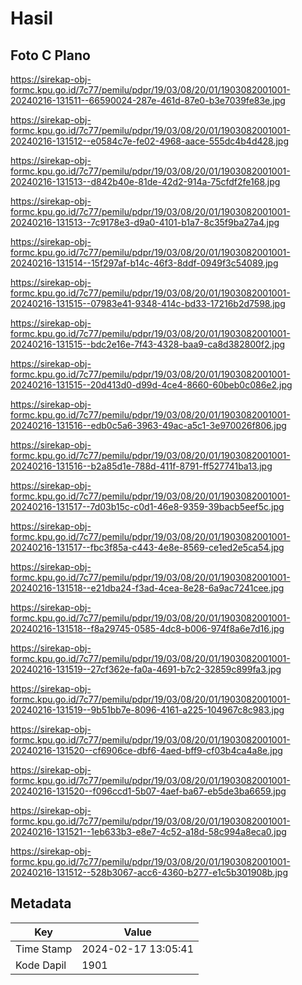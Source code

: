# Hasil

## Foto C Plano

https://sirekap-obj-formc.kpu.go.id/7c77/pemilu/pdpr/19/03/08/20/01/1903082001001-20240216-131511--66590024-287e-461d-87e0-b3e7039fe83e.jpg

https://sirekap-obj-formc.kpu.go.id/7c77/pemilu/pdpr/19/03/08/20/01/1903082001001-20240216-131512--e0584c7e-fe02-4968-aace-555dc4b4d428.jpg

https://sirekap-obj-formc.kpu.go.id/7c77/pemilu/pdpr/19/03/08/20/01/1903082001001-20240216-131513--d842b40e-81de-42d2-914a-75cfdf2fe168.jpg

https://sirekap-obj-formc.kpu.go.id/7c77/pemilu/pdpr/19/03/08/20/01/1903082001001-20240216-131513--7c9178e3-d9a0-4101-b1a7-8c35f9ba27a4.jpg

https://sirekap-obj-formc.kpu.go.id/7c77/pemilu/pdpr/19/03/08/20/01/1903082001001-20240216-131514--15f297af-b14c-46f3-8ddf-0949f3c54089.jpg

https://sirekap-obj-formc.kpu.go.id/7c77/pemilu/pdpr/19/03/08/20/01/1903082001001-20240216-131515--07983e41-9348-414c-bd33-17216b2d7598.jpg

https://sirekap-obj-formc.kpu.go.id/7c77/pemilu/pdpr/19/03/08/20/01/1903082001001-20240216-131515--bdc2e16e-7f43-4328-baa9-ca8d382800f2.jpg

https://sirekap-obj-formc.kpu.go.id/7c77/pemilu/pdpr/19/03/08/20/01/1903082001001-20240216-131515--20d413d0-d99d-4ce4-8660-60beb0c086e2.jpg

https://sirekap-obj-formc.kpu.go.id/7c77/pemilu/pdpr/19/03/08/20/01/1903082001001-20240216-131516--edb0c5a6-3963-49ac-a5c1-3e970026f806.jpg

https://sirekap-obj-formc.kpu.go.id/7c77/pemilu/pdpr/19/03/08/20/01/1903082001001-20240216-131516--b2a85d1e-788d-411f-8791-ff527741ba13.jpg

https://sirekap-obj-formc.kpu.go.id/7c77/pemilu/pdpr/19/03/08/20/01/1903082001001-20240216-131517--7d03b15c-c0d1-46e8-9359-39bacb5eef5c.jpg

https://sirekap-obj-formc.kpu.go.id/7c77/pemilu/pdpr/19/03/08/20/01/1903082001001-20240216-131517--fbc3f85a-c443-4e8e-8569-ce1ed2e5ca54.jpg

https://sirekap-obj-formc.kpu.go.id/7c77/pemilu/pdpr/19/03/08/20/01/1903082001001-20240216-131518--e21dba24-f3ad-4cea-8e28-6a9ac7241cee.jpg

https://sirekap-obj-formc.kpu.go.id/7c77/pemilu/pdpr/19/03/08/20/01/1903082001001-20240216-131518--f8a29745-0585-4dc8-b006-974f8a6e7d16.jpg

https://sirekap-obj-formc.kpu.go.id/7c77/pemilu/pdpr/19/03/08/20/01/1903082001001-20240216-131519--27cf362e-fa0a-4691-b7c2-32859c899fa3.jpg

https://sirekap-obj-formc.kpu.go.id/7c77/pemilu/pdpr/19/03/08/20/01/1903082001001-20240216-131519--9b51bb7e-8096-4161-a225-104967c8c983.jpg

https://sirekap-obj-formc.kpu.go.id/7c77/pemilu/pdpr/19/03/08/20/01/1903082001001-20240216-131520--cf6906ce-dbf6-4aed-bff9-cf03b4ca4a8e.jpg

https://sirekap-obj-formc.kpu.go.id/7c77/pemilu/pdpr/19/03/08/20/01/1903082001001-20240216-131520--f096ccd1-5b07-4aef-ba67-eb5de3ba6659.jpg

https://sirekap-obj-formc.kpu.go.id/7c77/pemilu/pdpr/19/03/08/20/01/1903082001001-20240216-131521--1eb633b3-e8e7-4c52-a18d-58c994a8eca0.jpg

https://sirekap-obj-formc.kpu.go.id/7c77/pemilu/pdpr/19/03/08/20/01/1903082001001-20240216-131512--528b3067-acc6-4360-b277-e1c5b301908b.jpg


## Metadata

| Key        | Value               |
| ---------- | ------------------- |
| Time Stamp | 2024-02-17 13:05:41 |
| Kode Dapil | 1901                |



